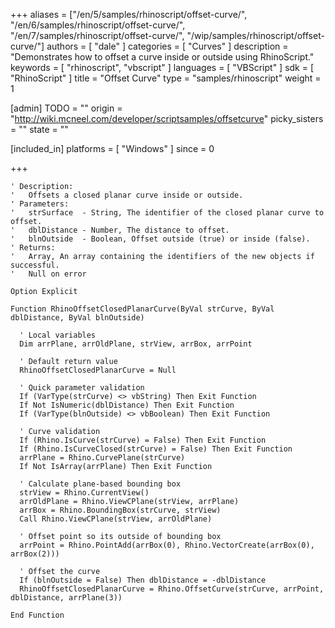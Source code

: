 +++
aliases = ["/en/5/samples/rhinoscript/offset-curve/", "/en/6/samples/rhinoscript/offset-curve/", "/en/7/samples/rhinoscript/offset-curve/", "/wip/samples/rhinoscript/offset-curve/"]
authors = [ "dale" ]
categories = [ "Curves" ]
description = "Demonstrates how to offset a curve inside or outside using RhinoScript."
keywords = [ "rhinoscript", "vbscript" ]
languages = [ "VBScript" ]
sdk = [ "RhinoScript" ]
title = "Offset Curve"
type = "samples/rhinoscript"
weight = 1

[admin]
TODO = ""
origin = "http://wiki.mcneel.com/developer/scriptsamples/offsetcurve"
picky_sisters = ""
state = ""

[included_in]
platforms = [ "Windows" ]
since = 0

+++

```vbnet
' Description:
'   Offsets a closed planar curve inside or outside.
' Parameters:
'   strSurface  - String, The identifier of the closed planar curve to offset.
'   dblDistance - Number, The distance to offset.
'   blnOutside  - Boolean, Offset outside (true) or inside (false).
' Returns:
'   Array, An array containing the identifiers of the new objects if successful.
'   Null on error

Option Explicit

Function RhinoOffsetClosedPlanarCurve(ByVal strCurve, ByVal dblDistance, ByVal blnOutside)

  ' Local variables
  Dim arrPlane, arrOldPlane, strView, arrBox, arrPoint

  ' Default return value
  RhinoOffsetClosedPlanarCurve = Null

  ' Quick parameter validation
  If (VarType(strCurve) <> vbString) Then Exit Function
  If Not IsNumeric(dblDistance) Then Exit Function
  If (VarType(blnOutside) <> vbBoolean) Then Exit Function

  ' Curve validation
  If (Rhino.IsCurve(strCurve) = False) Then Exit Function
  If (Rhino.IsCurveClosed(strCurve) = False) Then Exit Function
  arrPlane = Rhino.CurvePlane(strCurve)
  If Not IsArray(arrPlane) Then Exit Function

  ' Calculate plane-based bounding box
  strView = Rhino.CurrentView()
  arrOldPlane = Rhino.ViewCPlane(strView, arrPlane)
  arrBox = Rhino.BoundingBox(strCurve, strView)
  Call Rhino.ViewCPlane(strView, arrOldPlane)

  ' Offset point so its outside of bounding box
  arrPoint = Rhino.PointAdd(arrBox(0), Rhino.VectorCreate(arrBox(0), arrBox(2)))

  ' Offset the curve
  If (blnOutside = False) Then dblDistance = -dblDistance
  RhinoOffsetClosedPlanarCurve = Rhino.OffsetCurve(strCurve, arrPoint, dblDistance, arrPlane(3))

End Function
```
